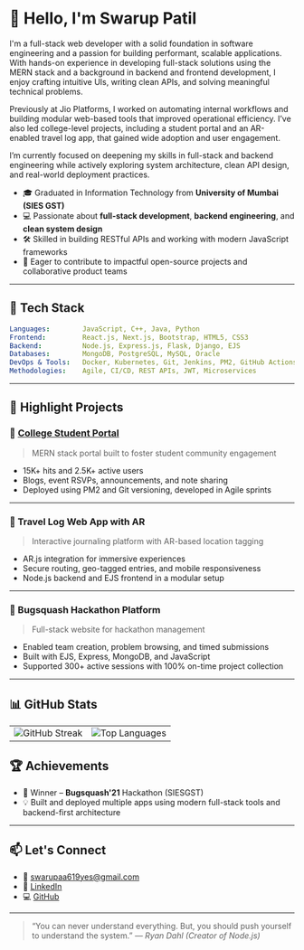 
# 👋 Hello, I'm Swarup Patil

I'm a full-stack web developer with a solid foundation in software engineering and a passion for building performant, scalable applications. With hands-on experience in developing full-stack solutions using the MERN stack and a background in backend and frontend development, I enjoy crafting intuitive UIs, writing clean APIs, and solving meaningful technical problems.

Previously at Jio Platforms, I worked on automating internal workflows and building modular web-based tools that improved operational efficiency. I’ve also led college-level projects, including a student portal and an AR-enabled travel log app, that gained wide adoption and user engagement.

I’m currently focused on deepening my skills in full-stack and backend engineering while actively exploring system architecture, clean API design, and real-world deployment practices.


- 🎓 Graduated in Information Technology from **University of Mumbai (SIES GST)**
- 💻 Passionate about **full-stack development**, **backend engineering**, and **clean system design**
- 🛠️ Skilled in building RESTful APIs and working with modern JavaScript frameworks
- 🚀 Eager to contribute to impactful open-source projects and collaborative product teams

---

## 🧰 Tech Stack

```yaml
Languages:        JavaScript, C++, Java, Python
Frontend:         React.js, Next.js, Bootstrap, HTML5, CSS3
Backend:          Node.js, Express.js, Flask, Django, EJS
Databases:        MongoDB, PostgreSQL, MySQL, Oracle
DevOps & Tools:   Docker, Kubernetes, Git, Jenkins, PM2, GitHub Actions
Methodologies:    Agile, CI/CD, REST APIs, JWT, Microservices
```

---

## 🚀 Highlight Projects

### 📌 [College Student Portal](https://www.portal.siesgst.ac.in)
> MERN stack portal built to foster student community engagement  
- 15K+ hits and 2.5K+ active users  
- Blogs, event RSVPs, announcements, and note sharing  
- Deployed using PM2 and Git versioning, developed in Agile sprints

---

### 📌 Travel Log Web App with AR
> Interactive journaling platform with AR-based location tagging  
- AR.js integration for immersive experiences  
- Secure routing, geo-tagged entries, and mobile responsiveness  
- Node.js backend and EJS frontend in a modular setup

---

### 📌 Bugsquash Hackathon Platform
> Full-stack website for hackathon management  
- Enabled team creation, problem browsing, and timed submissions  
- Built with EJS, Express, MongoDB, and JavaScript  
- Supported 300+ active sessions with 100% on-time project collection

---

## 📊 GitHub Stats

<p align="center">
  <table>
    <tr>
      <td>
        <img src="https://github-readme-streak-stats.herokuapp.com/?user=Swarup-Patil&theme=radical" alt="GitHub Streak" />
      </td>
      <td>
        <img src="https://github-readme-stats.vercel.app/api/top-langs/?username=Swarup-Patil&layout=compact&theme=radical" alt="Top Languages" />
      </td>
    </tr>
  </table>
</p>

## 🏆 Achievements
- 🥇 Winner – **Bugsquash'21** Hackathon (SIESGST)
- 💡 Built and deployed multiple apps using modern full-stack tools and backend-first architecture

---

## 📫 Let's Connect
- 📩 swarupaa619yes@gmail.com  
- 💼 [LinkedIn](https://www.linkedin.com/in/swarup-santosh-patil/)  
- 💻 [GitHub](https://github.com/Swarup-Patil)

---

> “You can never understand everything. But, you should push yourself to understand the system.” — *Ryan Dahl (Creator of Node.js)*
